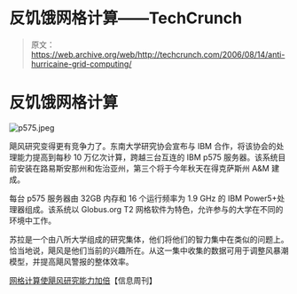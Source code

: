 # 反饥饿网格计算——TechCrunch

> 原文：<https://web.archive.org/web/http://techcrunch.com/2006/08/14/anti-hurricaine-grid-computing/>

# 反饥饿网格计算

![p575.jpeg](img/c4fd6fb881868fd3048c0e2db3b9fc74.png)

飓风研究变得更有竞争力了。东南大学研究协会宣布与 IBM 合作，将该协会的处理能力提高到每秒 10 万亿次计算，跨越三台互连的 IBM p575 服务器。该系统目前安装在路易斯安那州和佐治亚州，第三个将于今年秋天在得克萨斯州 A&M 建成。

每台 p575 服务器由 32GB 内存和 16 个运行频率为 1.9 GHz 的 IBM Power5+处理器组成。该系统以 Globus.org T2 网格软件为特色，允许参与的大学在不同的环境中工作。

苏拉是一个由八所大学组成的研究集体，他们将他们的智力集中在类似的问题上。恰当地说，飓风是他们当前的兴趣所在。从这一集中收集的数据可用于调整风暴潮模型，并提高飓风警报的整体效率。

[网格计算使飓风研究能力加倍](https://web.archive.org/web/20210305114730/http://www.informationweek.com/story/showArticle.jhtml?articleID=191901933&cid=RSSfeed_IWK_All)【信息周刊】